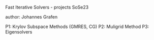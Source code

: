 Fast Iterative Solvers - projects SoSe23

author: Johannes Grafen

P1: Krylov Subspace Methods (GMRES, CG)
P2: Muligrid Method
P3: Eigensolvers
